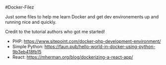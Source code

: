 #Docker-Filez

Just some files to help me learn Docker and get dev environements up and running nice and quickly.

Credit to the tutorial authors who got me started!

- PHP: https://www.sitepoint.com/docker-php-development-environment/
- Simple Python: https://faun.pub/hello-world-in-docker-using-python-9b3eb418fb15
- React: https://mherman.org/blog/dockerizing-a-react-app/